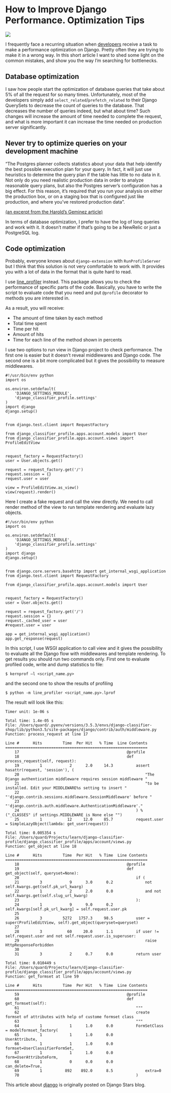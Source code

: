 # How to Improve Django Performance. Optimization Tips

![](images/cover.png)

I frequently face a recurring situation when [developers](https://djangostars.com/services/web-development/) receive a task to make a performance optimization on Django. Pretty often they are trying to make it in a wrong way. In this short article I want to shed some light on the common mistakes, and show you the way I’m searching for bottlenecks.

## Database optimization

I saw how people start the optimization of database queries that take about 5% of all the request for so many times. Unfortunately, most of the developers simply add `select_related`/`prefetch_related` to their Django QuerySets to decrease the count of queries to the database. That decreases the number of queries indeed, but what about time? Such changes will increase the amount of time needed to complete the request, and what is more important it can increase the time needed on production server significantly.

## Never try to optimize queries on your development machine

“The Postgres planner collects statistics about your data that help identify the best possible execution plan for your query. In fact, it will just use heuristics to determine the query plan if the table has little to no data in it. Not only do you need realistic production data in order to analyze reasonable query plans, but also the Postgres server’s configuration has a big effect. For this reason, it’s required that you run your analysis on either the production box, or on a staging box that is configured just like production, and where you’ve restored production data”.

[(an excerpt from the Harold’s Geminez article)](https://robots.thoughtbot.com/postgresql-performance-considerations)

In terms of database optimization, I prefer to have the log of long queries and work with it. It doesn’t matter if that’s going to be a NewRelic or just a PostgreSQL log.

## Code optimization

Probably, everyone knows about `django-extension` with `RunProfileServer` but I think that this solution is not very comfortable to work with. It provides you with a lot of data in the format that is quite hard to read.

I use [line_profiler](https://github.com/rkern/line_profiler) instead. This package allows you to check the performance of specific parts of the code. Basically, you have to write the script to evaluate code that you need and put `@profile` decorator to methods you are interested in.

As a result, you will receive:

* The amount of time taken by each method
* Total time spent
* Time per hit
* Amount of hits
* Time for each line of the method shown in percents

I use two options to run view in Django project to check performance. The first one is easier but it doesn’t reveal middlewares and Django code. The second one is a bit more complicated but it gives the possibility to measure middlewares.

```
#!/usr/bin/env python
import os

os.environ.setdefault(  
    'DJANGO_SETTINGS_MODULE',
    'django_classifier_profile.settings'
)
import django  
django.setup()


from django.test.client import RequestFactory

from django_classifier_profile.apps.account.models import User  
from django_classifier_profile.apps.account.views import ProfileEditView


request_factory = RequestFactory()  
user = User.objects.get()

request = request_factory.get('/')  
request.session = {}  
request.user = user

view = ProfileEditView.as_view()  
view(request).render()
```

Here I create a fake request and call the view directly. We need to call render method of the view to run template rendering and evaluate lazy objects.

```
#!/usr/bin/env python
import os

os.environ.setdefault(  
    'DJANGO_SETTINGS_MODULE',
    'django_classifier_profile.settings'
)
import django  
django.setup()


from django.core.servers.basehttp import get_internal_wsgi_application  
from django.test.client import RequestFactory

from django_classifier_profile.apps.account.models import User


request_factory = RequestFactory()  
user = User.objects.get()

request = request_factory.get('/')  
request.session = {}  
request._cached_user = user  
#request.user = user

app = get_internal_wsgi_application()  
app.get_response(request)
```

In this script, I use WSGI application to call view and it gives the possibility to evaluate all the Django flow with middlewares and template rendering. To get results you should run two commands only. First one to evaluate profiled code, write and dump statistics to file:

```
$ kernprof –l <script_name.py>
```

and the second one to show the results of profiling

```
$ python -m line_profiler <script_name.py>.lprof
```

The result will look like this:

```
Timer unit: 1e-06 s

Total time: 1.4e-05 s  
File: /Users/quard/.pyenv/versions/3.5.3/envs/django-classifier-shop/lib/python3.5/site-packages/django/contrib/auth/middleware.py  
Function: process_request at line 17

Line #      Hits         Time  Per Hit   % Time  Line Contents  
==============================================================
    17                                               @profile
    18                                               def process_request(self, request):
    19         1            2      2.0     14.3          assert hasattr(request, 'session'), (
    20                                                       "The Django authentication middleware requires session middleware "
    21                                                       "to be installed. Edit your MIDDLEWARE%s setting to insert "
    22                                                       "'django.contrib.sessions.middleware.SessionMiddleware' before "
    23                                                       "'django.contrib.auth.middleware.AuthenticationMiddleware'."
    24                                                   ) % ("_CLASSES" if settings.MIDDLEWARE is None else "")
    25         1           12     12.0     85.7          request.user = SimpleLazyObject(lambda: get_user(request))

Total time: 0.005354 s  
File: /Users/quard/Projects/learn/django-classifier-profile/django_classifier_profile/apps/account/views.py  
Function: get_object at line 18

Line #      Hits         Time  Per Hit   % Time  Line Contents  
==============================================================
    18                                               @profile
    19                                               def get_object(self, queryset=None):
    20                                                   if (
    21         3            9      3.0      0.2              not self.kwargs.get(self.pk_url_kwarg)
    22         1            2      2.0      0.0              and not self.kwargs.get(self.slug_url_kwarg)
    23                                                   ):
    24         1            9      9.0      0.2              self.kwargs[self.pk_url_kwarg] = self.request.user.pk
    25
    26         3         5272   1757.3     98.5          user = super(ProfileEditView, self).get_object(queryset=queryset)
    27
    28         3           60     20.0      1.1          if user != self.request.user and not self.request.user.is_superuser:
    29                                                       raise HttpResponseForbidden
    30
    31         3            2      0.7      0.0          return user

Total time: 0.010449 s  
File: /Users/quard/Projects/learn/django-classifier-profile/django_classifier_profile/apps/account/views.py  
Function: get_formset at line 59

Line #      Hits         Time  Per Hit   % Time  Line Contents  
==============================================================
    59                                               @profile
    60                                               def get_formset(self):
    61                                                   """
    62                                                   create formset of attributes with help of custome formset class
    63                                                   """
    64         1            1      1.0      0.0          FormSetClass = modelformset_factory(
    65         1            1      1.0      0.0              UserAttribute,
    66         1            1      1.0      0.0              formset=UserClassifierFormSet,
    67         1            1      1.0      0.0              form=UserAttributeForm,
    68         1            0      0.0      0.0              can_delete=True,
    69         1          892    892.0      8.5              extra=0
    70                                                   )
```


This article about [django](https://djangostars.com/blog/django-performance-optimization-tips/) is originally posted on Django Stars blog.